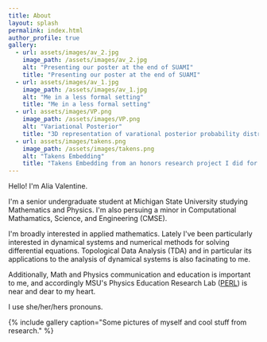 ```yaml
---
title: About
layout: splash
permalink: index.html
author_profile: true
gallery:
  - url: assets/images/av_2.jpg
    image_path: /assets/images/av_2.jpg
    alt: "Presenting our poster at the end of SUAMI"
    title: "Presenting our poster at the end of SUAMI"
  - url: assets/images/av_1.jpg
    image_path: /assets/images/av_1.jpg
    alt: "Me in a less formal setting"
    title: "Me in a less formal setting"
  - url: assets/images/VP.png
    image_path: /assets/images/VP.png
    alt: "Variational Posterior"
    title: "3D representation of varational posterior probability distribution"
  - url: assets/images/takens.png
    image_path: /assets/images/takens.png
    alt: "Takens Embedding"
    title: "Takens Embedding from an honors research project I did for CMSE 201 and PHY 415"
---
```


<!-- <img style="float: right;" align="left" src="./assets/images/av_1.jpg" alt="Alia" style="width:425px;height:auto;"/> -->


Hello! I'm Alia Valentine.

I'm a senior undergraduate student at Michigan State University studying Mathematics and Physics. I'm also persuing a minor in Computational Mathamatics, Science, and Engineering (CMSE). 

I'm broadly interested in applied mathematics. Lately I've been particularly interested in dynamical systems and numerical methods for solving differential equations. Topological Data Analysis (TDA) and in particular its applications to the analysis of dynamical systems is also facinating to me.

Additionally, Math and Physics communication and education is important to me, and accordingly MSU's Physics Education Research Lab ([PERL](https://perl.natsci.msu.edu/)) is near and dear to my heart.

 I use she/her/hers pronouns.

{% include gallery caption="Some pictures of myself and cool stuff from research." %}